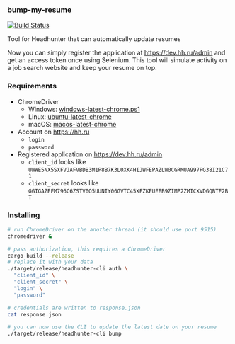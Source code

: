 ### bump-my-resume

[![Build Status](https://github.com/StackOverflowExcept1on/bump-my-resume/workflows/CI/badge.svg)](https://github.com/StackOverflowExcept1on/bump-my-resume/actions)

Tool for Headhunter that can automatically update resumes

Now you can simply register the application at https://dev.hh.ru/admin and get an access token once using Selenium. This
tool will simulate activity on a job search website and keep your resume on top.

### Requirements

- ChromeDriver
  - Windows: [windows-latest-chrome.ps1](https://github.com/stevepryde/thirtyfour/blob/main/ci/windows-latest-chrome.ps1)
  - Linux: [ubuntu-latest-chrome](https://github.com/stevepryde/thirtyfour/blob/main/ci/ubuntu-latest-chrome)
  - macOS: [macos-latest-chrome](https://github.com/stevepryde/thirtyfour/blob/main/ci/macos-latest-chrome)
- Account on https://hh.ru
  - `login`
  - `password`
- Registered application on https://dev.hh.ru/admin
  - `client_id` looks like `UWWE5NX5SXFVJAFVBDB3M1P8B7K3L0XK4HIJWFEPAZLW0CGRMUA997PG38I21C71`
  - `client_secret` looks like `GGIGAZEFM796C6ZSTV0O5UUNIY06GVTC45XFZKEUEEB9ZIMP2ZMICXVDGQBTF2BT`

### Installing

```bash
# run ChromeDriver on the another thread (it should use port 9515)
chromedriver &

# pass authorization, this requires a ChromeDriver
cargo build --release
# replace it with your data
./target/release/headhunter-cli auth \
  "client_id" \
  "client_secret" \
  "login" \
  "password"

# credentials are written to response.json
cat response.json

# you can now use the CLI to update the latest date on your resume
./target/release/headhunter-cli bump
```
